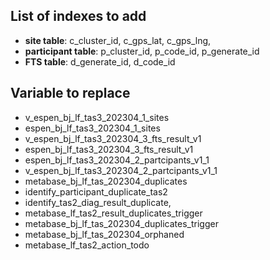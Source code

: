 ## List of indexes to add

- **site table**: c_cluster_id, c_gps_lat, c_gps_lng,
- **participant table**: p_cluster_id, p_code_id, p_generate_id
- **FTS table**: d_generate_id, d_code_id

## Variable to replace

- v_espen_bj_lf_tas3_202304_1_sites
- espen_bj_lf_tas3_202304_1_sites
- v_espen_bj_lf_tas3_202304_3_fts_result_v1
- espen_bj_lf_tas3_202304_3_fts_result_v1
- espen_bj_lf_tas3_202304_2_partcipants_v1_1
- v_espen_bj_lf_tas3_202304_2_partcipants_v1_1
- metabase_bj_lf_tas_202304_duplicates
- identify_participant_duplicate_tas2
- identify_tas2_diag_result_duplicate,
- metabase_lf_tas2_result_duplicates_trigger
- metabase_bj_lf_tas_202304_duplicates_trigger
- metabase_bj_lf_tas_202304_orphaned
- metabase_lf_tas2_action_todo
